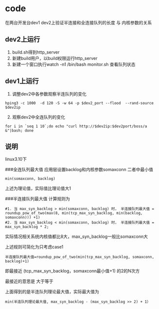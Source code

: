 # code
在两台开发台dev1 dev2上验证半连接和全连接队列的长度 与 内核参数的关系

## dev2上运行
1. build.sh得到http_server 
2. 新建build用户，以build权限运行http_server
3. 新建一个窗口执行watch -n1 /bin/bash monitor.sh
查看队列状态
   
## dev1上运行
1. 调整dev2中各参数观察半连队列的变化
```
hping3 -c 1000  -d 120 -S -w 64 -p $dev2_port --flood  --rand-source $dev2ip
```
2. 观察dev2中全连队列的变化
```
for i in `seq 1 10`;do echo "curl http://$dev2ip:$dev2port/boss/a &"|bash; done
```

## 说明
linux3.10下

###全连队列最大值
应用层设置backlog和内核参数somaxconn 二者中最小值
```
min(somaxconn, backlog)
```

上述为理论值，实际值比理论值大1

###半连接队列最大值
计算规则为
```
#1. 当 max_syn_backlog > min(somaxconn, backlog) 时， 半连接队列最大值 = roundup_pow_of_two(max(8, min(tcp_max_syn_backlog, min(backlog, somaxconn))) +1)
#2. 当 max_syn_backlog < min(somaxconn, backlog) 时， 半连接队列最大值 = max_syn_backlog * 2;
```
实际情况相关系统内核值都比8大，max_syn_backlog一般比somaxconn大

上述规则可简化为只考虑case1
```
半连接队列最大值=roundup_pow_of_two(min(tcp_max_syn_backlog, somaxconn, backlog)+1) 
```
即最接近 (tcp_max_syn_backlog，somaxconn最小值+1)  的2的N次方 

最接近的意思是 大于等于

上面得到的是半连队列理论最大值，实际最大值为
```
min(半连队列理论最大值, max_syn_backlog - (max_syn_backlog >> 2) + 1）
```